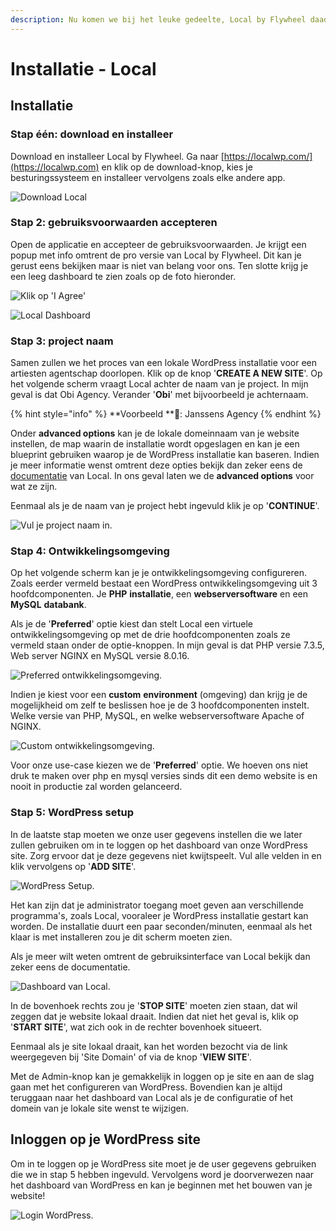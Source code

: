 ```yaml
---
description: Nu komen we bij het leuke gedeelte, Local by Flywheel daadwerkelijk gebruiken!
---
```


# Installatie - Local

## Installatie

### Stap één: download en installeer

Download en installeer Local by Flywheel. Ga naar [https://localwp.com/](https://localwp.com) en klik op de download-knop, kies je besturingssysteem en installeer vervolgens zoals elke andere app. 

![Download Local ](https://firebasestorage.googleapis.com/v0/b/gitbook-x-prod.appspot.com/o/spaces%2F-MacHjpBjW0NOSAD0CGT%2Fuploads%2FwAAmA9ShAuRP3yUe26W3%2Ffile.png?alt=media)

### Stap 2: gebruiksvoorwaarden accepteren 

Open de applicatie en accepteer de gebruiksvoorwaarden. Je krijgt een popup met info omtrent de pro versie van Local by Flywheel. Dit kan je gerust eens bekijken maar is niet van belang voor ons. Ten slotte krijg je een leeg dashboard te zien zoals op de foto hieronder.

![Klik op 'I Agree' ](https://firebasestorage.googleapis.com/v0/b/gitbook-x-prod.appspot.com/o/spaces%2F-MacHjpBjW0NOSAD0CGT%2Fuploads%2FnbNG8L8AGlQwD4PxldsW%2Ffile.png?alt=media)

![Local Dashboard ](https://firebasestorage.googleapis.com/v0/b/gitbook-x-prod.appspot.com/o/spaces%2F-MacHjpBjW0NOSAD0CGT%2Fuploads%2FjS4K5t9MjZGeA4a9kS83%2Ffile.png?alt=media)

### Stap 3: project naam

Samen zullen we het proces van een lokale WordPress installatie voor een artiesten agentschap doorlopen. Klik op de knop '**CREATE A NEW SITE**'. Op het volgende scherm vraagt Local achter de naam van je project. In mijn geval is dat Obi Agency. Verander '**Obi**' met bijvoorbeeld je achternaam.

{% hint style="info" %}
**Voorbeeld **📄: Janssens Agency
{% endhint %}

Onder **advanced options** kan je de lokale domeinnaam van je website instellen, de map waarin de installatie wordt opgeslagen en kan je een blueprint gebruiken waarop je de WordPress installatie kan baseren. Indien je meer informatie wenst omtrent deze opties bekijk dan zeker eens de [documentatie](https://localwp.com/help-docs/) van Local. In ons geval laten we de **advanced options** voor wat ze zijn.

Eenmaal als je de naam van je project hebt ingevuld klik je op '**CONTINUE**'.

![Vul je project naam in.](https://firebasestorage.googleapis.com/v0/b/gitbook-x-prod.appspot.com/o/spaces%2F-MacHjpBjW0NOSAD0CGT%2Fuploads%2Fful6H4arf4QYeidZ0RY1%2Ffile.png?alt=media)

### Stap 4: Ontwikkelingsomgeving

Op het volgende scherm kan je je ontwikkelingsomgeving configureren. Zoals eerder vermeld bestaat een WordPress ontwikkelingsomgeving uit 3 hoofdcomponenten. Je **PHP** **installatie**, een **webserversoftware** en een **MySQL** **databank**.

Als je de '**Preferred**' optie kiest dan stelt Local een virtuele ontwikkelingsomgeving op met de drie hoofdcomponenten zoals ze vermeld staan onder de optie-knoppen. In mijn geval is dat PHP versie 7.3.5, Web server NGINX en MySQL versie 8.0.16.

![Preferred ontwikkelingsomgeving.](https://firebasestorage.googleapis.com/v0/b/gitbook-x-prod.appspot.com/o/spaces%2F-MacHjpBjW0NOSAD0CGT%2Fuploads%2FwSdAnlCGcXE7OlO0Ab95%2Ffile.png?alt=media)

Indien je kiest voor een **custom** **environment** (omgeving) dan krijg je de mogelijkheid om zelf te beslissen hoe je de 3 hoofdcomponenten instelt. Welke versie van PHP, MySQL, en welke webserversoftware Apache of NGINX.

![Custom ontwikkelingsomgeving.](https://firebasestorage.googleapis.com/v0/b/gitbook-x-prod.appspot.com/o/spaces%2F-MacHjpBjW0NOSAD0CGT%2Fuploads%2FlhmGqoDSrm5MrPkRAlwl%2Ffile.png?alt=media)

Voor onze use-case kiezen we de '**Preferred**' optie. We hoeven ons niet druk te maken over php en mysql versies sinds dit een demo website is en nooit in productie zal worden gelanceerd.

### Stap 5: WordPress setup

In de laatste stap moeten we onze user gegevens instellen die we later zullen gebruiken om in te loggen op het dashboard van onze WordPress site. Zorg ervoor dat je deze gegevens niet kwijtspeelt. Vul alle velden in en klik vervolgens op '**ADD SITE**'.

![WordPress Setup.](https://firebasestorage.googleapis.com/v0/b/gitbook-x-prod.appspot.com/o/spaces%2F-MacHjpBjW0NOSAD0CGT%2Fuploads%2FgJFJNdBNKLgc6Bx5QLph%2Ffile.png?alt=media)

Het kan zijn dat je administrator toegang moet geven aan verschillende programma's, zoals Local, vooraleer je WordPress installatie gestart kan worden. De installatie duurt een paar seconden/minuten, eenmaal als het klaar is met installeren zou je dit scherm moeten zien.

Als je meer wilt weten omtrent de gebruiksinterface van Local bekijk dan zeker eens de documentatie.

![Dashboard van Local.](https://firebasestorage.googleapis.com/v0/b/gitbook-x-prod.appspot.com/o/spaces%2F-MacHjpBjW0NOSAD0CGT%2Fuploads%2FSssX2Lw0mGcS0pbcxxpK%2Ffile.png?alt=media)

In de bovenhoek rechts zou je '**STOP SITE**' moeten zien staan, dat wil zeggen dat je website lokaal draait. Indien dat niet het geval is, klik op '**START SITE**', wat zich ook in de rechter bovenhoek situeert. 

Eenmaal als je site lokaal draait, kan het worden bezocht via de link weergegeven bij 'Site Domain' of via de knop '**VIEW SITE**'.

Met de Admin-knop kan je gemakkelijk in loggen op je site en aan de slag gaan met het configureren van WordPress. Bovendien kan je altijd teruggaan naar het dashboard van Local als je de configuratie of het domein van je lokale site wenst te wijzigen.

## Inloggen op je WordPress site

Om in te loggen op je WordPress site moet je de user gegevens gebruiken die we in stap 5 hebben ingevuld. Vervolgens word je doorverwezen naar het dashboard van WordPress en kan je beginnen met het bouwen van je website!

![Login WordPress.](https://firebasestorage.googleapis.com/v0/b/gitbook-x-prod.appspot.com/o/spaces%2F-MacHjpBjW0NOSAD0CGT%2Fuploads%2FJ2i8gPSjyxekhSB0b4px%2Ffile.png?alt=media)
